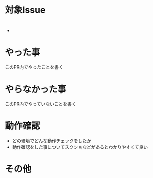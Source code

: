 # 対象Issue

- #

# やった事
このPR内でやったことを書く

# やらなかった事
このPR内でやっていないことを書く

# 動作確認

- どの環境でどんな動作チェックをしたか
- 動作確認をした事についてスクショなどがあるとわかりやすくて良い

# その他

